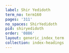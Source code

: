 ```yaml
---
label: Shir Yedidoth
term_no: term160
pages: '311'
no_spaces: ShirYedidoth
pid: shiryedidoth
order: '0886'
layout: generic_index_term
collection: index-headings
---
```

